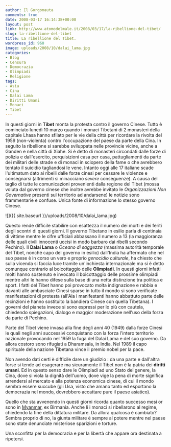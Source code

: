 ```yaml
---
author: Il Gorgonauta
comments: true
date: 2008-03-17 16:14:38+00:00
layout: post
link: http://www.atomodelmale.it/2008/03/17/la-ribellione-del-tibet/
slug: la-ribellione-del-tibet
title: La ribellione del Tibet.
wordpress_id: 960
image: uploads/2008/10/dalai_lama.jpg
categories:
- Blog
- Censura
- Democrazia
- Olimpiadi
- Religione
tags:
- Asia
- Cina
- Dalai Lama
- Diritti Umani
- Monaci
- Tibet
---
```


In questi giorni in **Tibet** monta la protesta contro il governo Cinese. Tutto è cominciato lunedì 10 marzo quando i monaci Tibetani di 2 monasteri della capitale Lhasa hanno sfilato per le vie della città per ricordare la rivolta del 1959 (non-violenta) contro l'occupazione del paese da parte della Cina. In seguito la ribellione si sarebbe sviluppata nelle provincie vicine, anche a Ganden e nella città di Xiahe. Si è detto di monasteri circondati dalle forze di polizia e dall'esercito, perquisizioni casa per casa, pattugliamenti da parte dei militari delle strade e di monaci in sciopero della fame o che avrebbero tentato il suicidio tagliandosi le vene. Intanto oggi alle 17 italiane scade l'ultimatum dato ai ribelli dalle forze cinesi per cessare le violenze e consegnarsi (altrimenti si minacciano _severe_ conseguenze). A causa del taglio di tutte le comunicazioni provenienti dalla regione del Tibet (mossa voluta dal governo cinese che inoltre avrebbe invitato le _Organizzazioni Non Governative_ presenti sul territorio ad andarsene) le notizie sono frammentarie e confuse. Unica fonte di informazione lo stesso governo Cinese.

![]({{ site.baseurl }}/uploads/2008/10/dalai_lama.jpg)

Questo rende difficile stabilire con esattezza il numero dei morti e dei feriti degli scontri di questi giorni. Il governo Tibetano in esilio parla di centinaia di vittime mentre le cifre ufficiali abbassano il numero a 13 (la maggioranza delle quali civili innocenti uccisi in modo barbaro dai ribelli secondo Pechino). Il **Dalai Lama** o _Oceano di saggezza_ (massima autorità temporale del Tibet, nonché capo del governo in esilio)  dall'India ha affermato  che nel suo paese è in corso un vero e proprio _genocidio culturale_, ha chiesto che sulla vicenda si faccia luce tramite un'inchiesta internazionale ma si è detto comunque contrario al boicottaggio delle **Olimpiadi**. In questi giorni infatti molti hanno sostenuto e invocato il boicottaggio delle prossime olimpiadi mentre altri le hanno difese sulla base di una netta distinzione tra politica e sport. I fatti del Tibet hanno poi provocato molta indignazione e rabbia  e davanti alle ambasciate Cinesi sparse in tutto il mondo  si sono verificate manifestazioni di protesta (all'Aia i manifestanti hanno abbattuto parte delle recinzioni e hanno sostituito la bandiera Cinese con quella Tibetana). I governi del pianeta invece si sono espressi per lo più con cautela, chiedendo spiegazioni, dialogo e maggior moderazione nell'uso della forza da parte di Pechino.

Parte del Tibet viene invasa alla fine degli anni 40 (1949) dalla forze Cinesi le quali negli anni successivi conquistano con la forza l'intero territorio nazionale provocando nel 1959 la fuga del Dalai Lama e del suo governo. Da allora costoro sono rifugiati a Dharamsala, in India. Nel 1989 il capo spirituale della nazione Tibetana vince il premio nobel per la pace.

Non avendo dati certi è difficile dare un giudizio :  da una parte e dall'altra forse si tende ad esagerare ma sicuramente il Tibet non è la patria dei **diritti umani**. Ed in questo senso dare le Olimpiadi ad uno Stato del genere, la Cina, dove si viola la dignità dell'uomo, dove vige la pena di morte significa arrendersi al mercato e alla potenza economica cinese, di cui il mondo sembra essere succube (gli Usa, visto che amano tanto ed esportano la democrazia nel mondo, dovrebbero accattare pure il paese asiatico).

Quello che sta avvenendo in questi giorni ricorda quanto successo mesi or sono in [Myanmar](/2007/09/27/myanmar-continua-la-rivolta/), ex Birmania. Anche lì i monaci si ribellarono al regime, chiedendo la fine della dittatura militare. Da allora qualcosa è cambiato? Sembra proprio di no,  la giunta militare è sempre al potere mentre nel paese sono state denunciate misteriose sparizioni e torture.

Una sconfitta per la democrazia e per la libertà che appare ora destinata a ripetersi.

